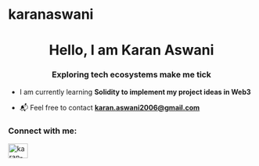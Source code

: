 # karanaswani
<h1  align ="center">Hello, I am Karan Aswani </h1>
<h3 align ="center"> Exploring tech ecosystems make me tick </h3>

- I am currently learning **Solidity to implement my project ideas in Web3**

- 📬 Feel free to contact **karan.aswani2006@gmail.com**
<h3 align  = "left">Connect with me: </h3>
<p align ="left"> </p>
<a
href = "https://www.linkedin.com/in/justkaran" target ="blank"><img align ="center"
src ="https://raw.githubusercontent.com/rahuldkjain/github-profile-readme-generator/master/src/images/icons/Social/linked-in-alt.svg"
alt="karan-aswani" height ="30" width = "40" /></a>
</p>
